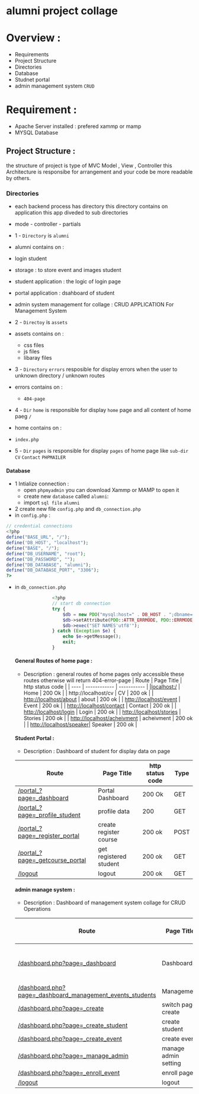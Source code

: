 # alumni project collage 

# Overview :
-  Requirements
-  Project Structure
-  Directories
-  Database
-  Studnet portal
-  admin management system `CRUD`

# Requirement :
 - Apache Server installed : prefered xammp or mamp
 - MYSQL Database

## Project Structure :
the structure of project is type of MVC 
Model , View , Controller this Architecture is responsibe for arrangement and your code be more readable by others.

### Directories
- each backend process has directory this directory contains on application this app diveded to sub directories
- mode - controller - partials
  
- 1 - `Directory` is `alumni`
-  alumni contains on :
  - login student
  - storage : to store event and images student
  - student application : the logic of login page 
  - portal application : dsahboard of student
  - admin system management for collage : CRUD APPLICATION For Management System
    
- 2 - `Directoy` is `assets`
- assets contains on :
    - css files
    - js files
    - libaray files
     
- 3 - `Directory` `errors` resposible for display errors when the user to unknown directory / unknown routes
- errors contains on :
  - `404-page`

- 4 - `Dir` `home` is responsible for display `home` page and all content of home paeg `/` 
- home contains on :
- `index.php`

- 5 - `Dir` `pages` is responsible for display `pages` of home page like `sub-dir` `CV` `Contact` `PHPMAILER`


#### Database 
- 1 Intialize connection :
   - open `phpmyadmin` you can download Xammp or MAMP to open it
   - create new `database` called `alumni`:
   - import `sql file` `alumni`
- 2 create new file  `config.php` and `db_connection.php`
- in `config.php` :
 ```php
// credential connections
<?php
define("BASE_URL", "/");
define('DB_HOST', "localhost");
define("BASE", "/");
define("DB_USERNAME", "root");
define("DB_PASSWORD", "");
define("DB_DATABASE", "alumni");
define("DB_DATABASE_PORT", "3306");
?>
```
- in `db_connection.php`
  ```php
                <?php
                // start db connection 
                try {
                    $db = new PDO("mysql:host=" . DB_HOST . ";dbname=" . DB_DATABASE . ";port=" . DB_DATABASE_PORT . ";", DB_USERNAME, DB_PASSWORD);
                    $db->setAttribute(PDO::ATTR_ERRMODE, PDO::ERRMODE_EXCEPTION);
                    $db->exec("SET NAMES'utf8'");
                } catch (Exception $e) {
                    echo $e->getMessage();
                    exit;
                }
   ```
  
  #### General Routes of home page :
  -  Description : general routes of home pages only accessible these routes otherwise will return 404-error-page
   |  Route |  Page Title | http status code |
   | ----   | ------------ | ----------- |
   |[localhost:/](#) |  Home        | 200 Ok      |
   | http://localhost/cv | CV    | 200 ok   |
   | [http://localhost/about](http://localhost/about) | about    | 200 ok   |
   | [http://localhost/event](http://localhost/event) | Event    | 200 ok   |
   | [http://localhost/contact](http://localhost/contact) | Contact    | 200 ok   |
   | [http://localhost/login](http://localhost/login) | Login    | 200 ok   |
   | [http://localhost/stories](http://localhost/stories) | Stories    | 200 ok   |
   | [http://localhost/acheivment](http://localhost/acheivment) | acheivment    | 200 ok   |
   | [http://localhost/speaker](http://localhost/speaker)| Speaker    | 200 ok   |


  #### Student Portal :
   - Description : Dashboard of student for display data on page
     
   |  Route |  Page Title | http status code | Type |
   | --------   | ------------ | ----------- | ----------- |
   |[/portal_?page=_dashboard](/portal?page=_dashboard_portal) |  Portal Dashboard  | 200 Ok      |GET |
   |[/portal_?page=_profile_student](http://localhost/portal?page=_profile_student) | profile data |200| GET | 
   |[/portal_?page=_register_portal](http://localhost/portal?page=_register_portal)| create register course   | 200 ok    |POST |
   |[/portal_?page=_getcourse_portal](http://localhost/portal?page=_getcourse_portal) | get registered student  | 200 ok   |GET |
   |[/logout](/logout) | logout    | 200 ok   |GET |



  #### admin manage system  :
   - Description : Dashboard of management system collage for CRUD Operations 
     
   |  Route |  Page Title | http status code | Type |
   | --------   | ------------ | ----------- | ----------- |
   |[/dashboard.php?page=_dashboard](/portal?page=_dashboard) |  Dashboard | Display Data of student and event | | 200 Ok      |GET |
   |[/dashboard.php?page=_dashboard_management_events_students](http://localhost/alumni/su_admin_13039/dashboard.php?page=_dashboard_management_events_students)| Management |200|PATCH | 
   |[/dashboard.php?page=_create](http://localhost/alumni/su_admin_13039/dashboard.php?page=_create) | switch page create   | 200 ok    |POST |
   |[/dashboard.php?page=_create_student](http://localhost/alumni/su_admin_13039/dashboard.php?page=_create_student) | create student  | 200 ok   |POST |
   |[/dashboard.php?page=_create_event](http://localhost/alumni/su_admin_13039/dashboard.php?page=_create_event) | create event  | 200 ok   |POST |
   |[/dashboard.php?page=_manage_admin](http://localhost/alumni/su_admin_13039/dashboard.php?page=_manage_admin) | manage admin setting | 200 ok   |PATCH |
   |[/dashboard.php?page=_enroll_event](http://localhost/alumni/su_admin_13039/dashboard.php?page=_enroll_event) | enroll page    | 200 ok   |GET |
   |[/logout](/logout) | logout    | 200 ok   |GET |

